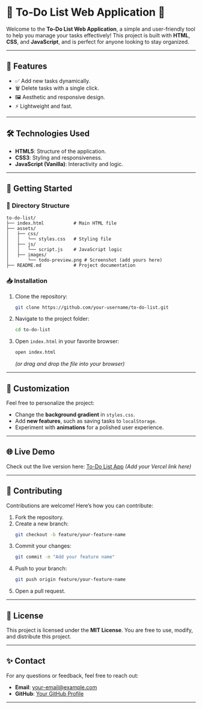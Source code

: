 # 🌟 **To-Do List Web Application** 🌟

Welcome to the **To-Do List Web Application**, a simple and user-friendly tool to help you manage your tasks effectively! This project is built with **HTML**, **CSS**, and **JavaScript**, and is perfect for anyone looking to stay organized.

---

## 🎯 **Features**
- ✅ Add new tasks dynamically.
- 🗑️ Delete tasks with a single click.
- 🖼️ Aesthetic and responsive design.
- ⚡ Lightweight and fast.

---

## 🛠️ **Technologies Used**
- **HTML5**: Structure of the application.
- **CSS3**: Styling and responsiveness.
- **JavaScript (Vanilla)**: Interactivity and logic.

---

## 🚀 **Getting Started**

### 📂 **Directory Structure**
```
to-do-list/
├── index.html           # Main HTML file
├── assets/
│   ├── css/
│   │   └── styles.css   # Styling file
│   ├── js/
│   │   └── script.js    # JavaScript logic
│   ├── images/
│       └── todo-preview.png # Screenshot (add yours here)
├── README.md            # Project documentation
```

### 📥 **Installation**
1. Clone the repository:
   ```bash
   git clone https://github.com/your-username/to-do-list.git
   ```
2. Navigate to the project folder:
   ```bash
   cd to-do-list
   ```
3. Open `index.html` in your favorite browser:
   ```bash
   open index.html
   ```
   *(or drag and drop the file into your browser)*

---

## 🎨 **Customization**
Feel free to personalize the project:
- Change the **background gradient** in `styles.css`.
- Add **new features**, such as saving tasks to `localStorage`.
- Experiment with **animations** for a polished user experience.

---

## 🌐 **Live Demo**
Check out the live version here: [To-Do List App]([https://your-vercel-app-url.vercel.app](https://to-do-list-nu-roan.vercel.app/)) *(Add your Vercel link here)*

---

## 🤝 **Contributing**
Contributions are welcome! Here’s how you can contribute:
1. Fork the repository.
2. Create a new branch:
   ```bash
   git checkout -b feature/your-feature-name
   ```
3. Commit your changes:
   ```bash
   git commit -m "Add your feature name"
   ```
4. Push to your branch:
   ```bash
   git push origin feature/your-feature-name
   ```
5. Open a pull request.

---

## 📜 **License**
This project is licensed under the **MIT License**. You are free to use, modify, and distribute this project.

---

## ✨ **Contact**
For any questions or feedback, feel free to reach out:
- **Email**: [your-email@example.com](mailto:naveenkumarmohanarajan38@gmail.com)
- **GitHub**: [Your GitHub Profile](https://github.com/naveenkm21)

---
